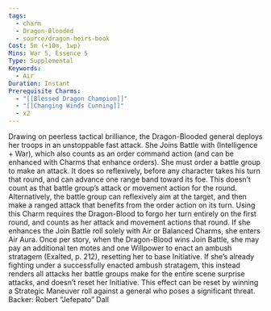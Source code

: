 ```yaml
---
tags:
  - charm
  - Dragon-Blooded
  - source/dragon-heirs-book
Cost: 5m (+10m, 1wp)
Mins: War 5, Essence 5
Type: Supplemental
Keywords:
  - Air
Duration: Instant
Prerequisite Charms:
  - "[[Blessed Dragon Champion]]"
  - "[[Changing Winds Cunning]]"
  - x2
---
```

Drawing on peerless tactical brilliance, the Dragon-Blooded general deploys her troops in an unstoppable fast attack. She Joins Battle with (Intelligence + War), which also counts as an order command action (and can be enhanced with Charms that enhance orders).
She must order a battle group to make an attack. It does so reflexively, before any character takes his turn that round, and can advance one range band toward its foe. This doesn’t count as that battle group’s attack or movement action for the round. Alternatively, the battle group can reflexively aim at the target, and then make a ranged attack that benefits from the order action on its turn.
Using this Charm requires the Dragon-Blood to forgo her turn entirely on the first round, and counts as her attack and movement actions that round. If she enhances the Join Battle roll solely with Air or Balanced Charms, she enters Air Aura.
Once per story, when the Dragon-Blood wins Join Battle, she may pay an additional ten motes and one Willpower to enact an ambush stratagem (Exalted, p. 212), resetting her to base Initiative. If she’s already fighting under a successfully enacted ambush stratagem, this instead renders all attacks her battle groups make for the entire scene surprise attacks, and doesn’t reset her Initiative. This effect can be reset by winning a Strategic Maneuver roll against a general who poses a significant threat.
Backer: Robert “Jefepato” Dall
